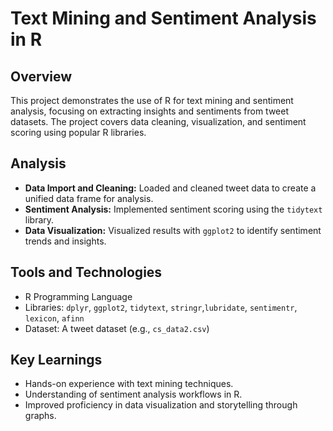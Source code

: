 # Text Mining and Sentiment Analysis in R

## Overview
This project demonstrates the use of R for text mining and sentiment analysis, focusing on extracting insights and sentiments from tweet datasets. The project covers data cleaning, visualization, and sentiment scoring using popular R libraries.


## Analysis
- **Data Import and Cleaning:** Loaded and cleaned tweet data to create a unified data frame for analysis.
- **Sentiment Analysis:** Implemented sentiment scoring using the `tidytext` library.
- **Data Visualization:** Visualized results with `ggplot2` to identify sentiment trends and insights.

## Tools and Technologies
- R Programming Language
- Libraries: `dplyr`, `ggplot2`, `tidytext`, `stringr`,`lubridate`, `sentimentr`, `lexicon`, `afinn`
- Dataset: A tweet dataset (e.g., `cs_data2.csv`)

## Key Learnings
- Hands-on experience with text mining techniques.
- Understanding of sentiment analysis workflows in R.
- Improved proficiency in data visualization and storytelling through graphs.

